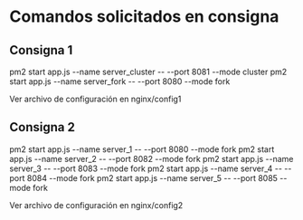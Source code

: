 # Comandos solicitados en consigna

## Consigna 1
pm2 start app.js  --name server_cluster -- --port 8081 --mode cluster
pm2 start app.js  --name server_fork -- --port 8080 --mode fork

Ver archivo de configuración en nginx/config1

## Consigna 2
pm2 start app.js  --name server_1 -- --port 8080 --mode fork
pm2 start app.js  --name server_2 -- --port 8082 --mode fork
pm2 start app.js  --name server_3 -- --port 8083 --mode fork
pm2 start app.js  --name server_4 -- --port 8084 --mode fork
pm2 start app.js  --name server_5 -- --port 8085 --mode fork

Ver archivo de configuración en nginx/config2